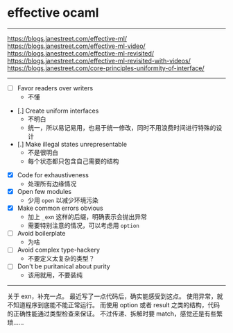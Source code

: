 # effective ocaml

---

https://blogs.janestreet.com/effective-ml/
https://blogs.janestreet.com/effective-ml-video/
https://blogs.janestreet.com/effective-ml-revisited/
https://blogs.janestreet.com/effective-ml-revisited-with-videos/
https://blogs.janestreet.com/core-principles-uniformity-of-interface/

---

- [ ] Favor readers over writers
    - 不懂
- [.] Create uniform interfaces
    - 不明白
    - 统一，所以易记易用，也易于统一修改，同时不用浪费时间进行特殊的设计
- [.] Make illegal states unrepresentable
    - 不是很明白
    - 每个状态都只包含自己需要的结构
- [x] Code for exhaustiveness
    - 处理所有边缘情况
- [x] Open few modules
    - 少用 `open` 以减少环境污染
- [x] Make common errors obvious
    - 加上 `_exn` 这样的后缀，明确表示会抛出异常
    - 需要特别注意的情况，可以考虑用 `option`
- [ ] Avoid boilerplate
    - 为啥
- [ ] Avoid complex type-hackery
    - 不要定义太复杂的类型？
- [ ] Don't be puritanical about purity
    - 该用就用，不要装纯

---

关于 exn，补充一点。
最近写了一点代码后，确实能感受到这点。
使用异常，就不知道程序到底能不能正常运行。
而使用 option 或者 result 之类的结构，代码的正确性能通过类型检查来保证。
不过传递、拆解时要 match，感觉还是有些繁琐……
